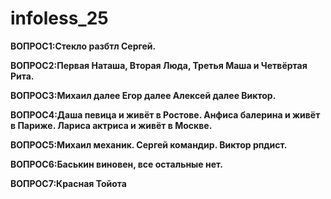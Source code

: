 # infoless_25
**ВОПРОС1:Стекло разбтл Сергей.**

**ВОПРОС2:Первая Наташа, Вторая Люда, Третья Маша и Четвёртая Рита.**

**ВОПРОС3:Михаил далее Егор далее Алексей далее Виктор.**

**ВОПРОС4:Даша певица и живёт в Ростове. Анфиса балерина и живёт в Париже. Лариса актриса и живёт в Москве.**

**ВОПРОС5:Михаил механик. Сергей командир. Виктор рпдист.**

**ВОПРОС6:Баськин виновен, все остальные нет.**

**ВОПРОС7:Красная Тойота**
